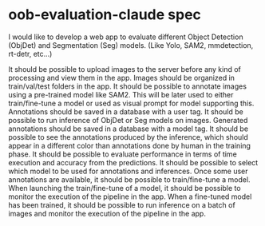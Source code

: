 # oob-evaluation-claude spec

I would like to develop a web app to evaluate different Object Detection (ObjDet) and Segmentation (Seg) models. (Like Yolo, SAM2, mmdetection, rt-detr, etc...)

It should be possible to upload images to the server before any kind of processing and view them in the app.
Images should be organized in train/val/test folders in the app.
It should be possible to annotate images using a pre-trained model like SAM2. This will be later used to either train/fine-tune a model or used as visual prompt for model supporting this. Annotations should be saved in a database with a user tag.
It should be possible to run inference of ObjDet or Seg models on images. Generated annotations should be saved in a database with a model tag.
It should be possible to see the annotations produced by the inference, which should appear in a different color than annotations done by human in the training phase.
It should be possible to evaluate performance in terms of time execution and accuracy from the predictions.
It should be possible to select which model to be used for annotations and inferences.
Once some user annotations are available, it should be possible to train/fine-tune a model.
When launching the train/fine-tune of a model, it should be possible to monitor the execution of the pipeline in the app.
When a fine-tuned model has been trained, it should be possible to run inference on a batch of images and monitor the execution of the pipeline in the app.
